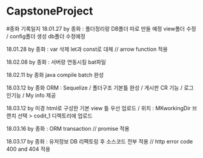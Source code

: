 # CapstoneProject

#종화 기록일지
18.01.27 by 종화   : 폴더정리랑 DB폴더 따로 만들 예정 view폴더 수정 / config폴더 생성 db폴더 수정예정 

18.01.28 by 종화   : var 삭제  let과  const로 대체  // arrow function 적용

18.02.08 by 종화   : 서버랑 연동시킬 bat파일 

18.02.11 by 종화 java compile batch 완성 

18.03.12 by 종화 ORM  : Sequelize / 폴더구조 기본틀 완성 / 게시판 CR 기능 / 로그인기능 /  My info 제공  

18.03.12 by 미경  html로 구성한 기본 view 틀 우선 업로드 / 위치 : MKworkingDir 브랜치 선택 > codit_1 디렉토리에 업로드

18.03.16 by 종화 : ORM transaction  // promise 적용 

18.03.17 by 종화 : 유저정보 DB 리팩토링 후 소스코드 전부 적용 // http error code  400 and 404 적용

